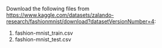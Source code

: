 Download the following files from https://www.kaggle.com/datasets/zalando-research/fashionmnist/download?datasetVersionNumber=4:
1. fashion-mnist_train.csv
2. fashion-mnist_test.csv
